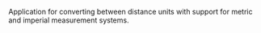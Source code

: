 Application for converting between distance units with support for metric and imperial measurement systems.
